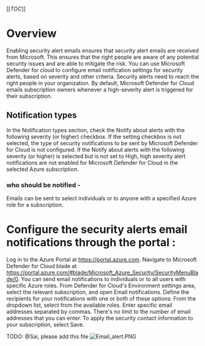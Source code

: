 [[_TOC_]]

# Overview
Enabling security alert emails ensures that security alert emails are received from Microsoft. This ensures that the right people are aware of any potential security issues and are able to mitigate the risk.
You can use Microsoft Defender for cloud to configure email notification settings for security alerts, based on severity and other criteria.
Security alerts need to reach the right people in your organization. By default, Microsoft Defender for Cloud emails subscription owners whenever a high-severity alert is triggered for their subscription.

## Notification types
In the Notification types section, check the Notify about alerts with the following severity (or higher) checkbox.
If the setting checkbox is not selected, the type of security notifications to be sent by Microsoft Defender for Cloud is not configured. 
If the Notify about alerts with the following severity (or higher) is selected but is not set to High, high severity alert notifications are not enabled for Microsoft Defender for Cloud in the selected Azure subscription.
### who should be notified -
Emails can be sent to select individuals or to anyone with a specified Azure role for a subscription.

# Configure the security alerts email notifications through the portal :
Log in to the Azure Portal at https://portal.azure.com.
Navigate to Microsoft Defender for Cloud blade at https://portal.azure.com/#blade/Microsoft_Azure_Security/SecurityMenuBlade/0.
You can send email notifications to individuals or to all users with specific Azure roles.
From Defender for Cloud's Environment settings area, select the relevant subscription, and open Email notifications.
Define the recipients for your notifications with one or both of these options:
From the dropdown list, select from the available roles.
Enter specific email addresses separated by commas. There's no limit to the number of email addresses that you can enter.
To apply the security contact information to your subscription, select Save.

TODO: @Sai, please add this file
![Email_alert.PNG](../.attachments/Email_alert.PNG)






